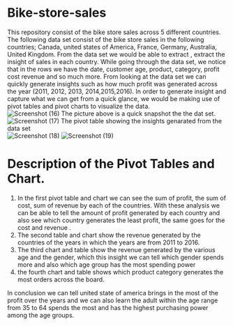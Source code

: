 # Bike-store-sales
This repository consist of the bike store sales across 5 different countries. 
The following data set consist of the bike store sales in the following countries; Canada, united states of America, France, Germany, Australia, United Kingdom. From the data set we would be able to extract , extract the insight of sales in each country. While going through the data set, we notice that in the rows we have the date, customer age, product, category, profit cost revenue and so much more. From looking at the data set we can quickly generate insights such as how much profit was generated across the year (2011, 2012, 2013, 2014,2015,2016). In order to generate insight and capture what we can get from a quick glance, we would be making use of pivot tables and pivot charts to visualize the data. <br>
![Screenshot (16)](https://github.com/Ayokunle9x/Bike-store-sales/assets/102289870/230be234-3d1c-4de6-ac62-6c32108a5363)
The picture above is a quick snapshot the the dat set.<br>
![Screenshot (17)](https://github.com/Ayokunle9x/Bike-store-sales/assets/102289870/9625023c-ecc0-4917-89df-b28de218007a)
The pivot table showing the insights genarated from the data set  <br>
![Screenshot (18)](https://github.com/Ayokunle9x/Bike-store-sales/assets/102289870/1732d337-21e2-4417-89a6-91604fd4073b)
![Screenshot (19)](https://github.com/Ayokunle9x/Bike-store-sales/assets/102289870/eefd3d7e-408f-4dea-8990-01ad9a409569)


# Description of the Pivot Tables and Chart.
<ol>
<li>In the first pivot table and chart we can see the sum of profit, the sum of cost, sum of revenue by each of the countries. With these analysis we can be able to tell the amount of profit generated by each country and also see which country generates the least profit, the same goes for the cost and revenue .</li>
<li> The second table and chart show the revenue generated by the countries of the years in which the years are from 2011 to 2016.</li>
<li>The third chart and table show the revenue generated by the various age and the gender, which this insight we can tell which gender spends more and also which age group has the most spending power</li>
<li>the fourth chart and table shows which product category generates the most orders across the board.</li>

</ol>

In conclusion we can tell united state of america brings in the most of the profit over the years and we can also learn the adult within  the age range from 35 to 64 spends the most and has  the highest purchasing power among the age groups. 




